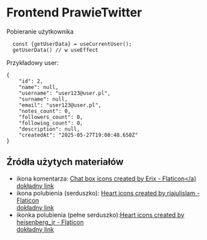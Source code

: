 # Frontend PrawieTwitter

Pobieranie użytkownika 
```
  const {getUserData} = useCurrentUser();
  getUserData() // w useEffect
```
Przykładowy user:
```
{
    "id": 2,
    "name": null,
    "username": "user123@user.pl",
    "surname": null,
    "email": "user123@user.pl",
    "notes_count": 0,
    "followers_count": 0,
    "following_count": 0,
    "description": null,
    "createdAt": "2025-05-27T19:00:48.650Z"
}
```

## Źródła użytych materiałów
* ikona komentarza: <a href="https://www.flaticon.com/free-icons/chat-box" title="chat box icons">Chat box icons created by Erix - Flaticon</a) <br>[dokładny link](https://www.flaticon.com/free-icon/chat-box_11400963?term=comment&page=1&position=95&origin=tag&related_id=11400963)
* ikona polubienia (serduszko): <a href="https://www.flaticon.com/free-icons/heart" title="heart icons">Heart icons created by riajulislam - Flaticon</a> <br>[dokładny link](https://www.flaticon.com/free-icon/heart_10335557?term=heart&page=1&position=81&origin=search&related_id=10335557)
* ikonka polubienia (pełne serduszko):<a href="https://www.flaticon.com/free-icons/heart" title="heart icons">Heart icons created by heisenberg_jr - Flaticon</a> <br>[dokładny link](https://www.flaticon.com/free-icon/love_10542464?term=like&page=1&position=83&origin=search&related_id=10542464)
